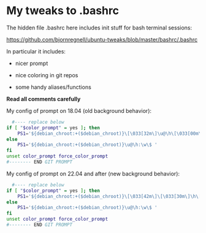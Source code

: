 # My tweaks to .bashrc  

The hidden file .bashrc here includes init stuff for bash terminal sessions:

https://github.com/bjornregnell/ubuntu-tweaks/blob/master/bashrc/.bashrc

In particular it includes:

* nicer prompt

* nice coloring in git repos

* some handy aliases/functions

**Read all comments carefully**

My config of prompt on 18.04 (old background behavior):
```bash
  #---- replace below
if [ "$color_prompt" = yes ]; then
    PS1='${debian_chroot:+($debian_chroot)}\[\033[32m\]\u@\h\[\033[00m\]:\[\033[01;34m\]\w\[\033[00m\]\n$(__git_ps1 "\[\033[0;31m\](%s) \[\e[0m\]")\$ '
else
    PS1='${debian_chroot:+($debian_chroot)}\u@\h:\w\$ '
fi
unset color_prompt force_color_prompt
#-------- END GIT PROMPT

```
My config of prompt on 22.04 and after (new background behavior):
```bash
  #---- replace below
if [ "$color_prompt" = yes ]; then
    PS1='${debian_chroot:+($debian_chroot)}\[\033[42m\]\[\033[30m\]\h\[\033[00m\]  \[\033[01;34m\]\w\[\033[00m\]\n$(__git_ps1 "\[\033[0;31m\](%s) \[\e[0m\]")\$ '
else
    PS1='${debian_chroot:+($debian_chroot)}\u@\h:\w\$ '
fi
unset color_prompt force_color_prompt
#-------- END GIT PROMPT

```

